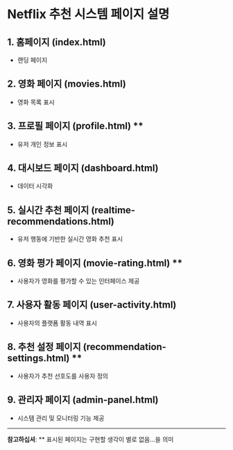 # Netflix 추천 시스템 페이지 설명

## 1. 홈페이지 (index.html)
- 랜딩 페이지


## 2. 영화 페이지 (movies.html)
- 영화 목록 표시


## 3. 프로필 페이지 (profile.html) **
- 유저 개인 정보 표시


## 4. 대시보드 페이지 (dashboard.html)
- 데이터 시각화


## 5. 실시간 추천 페이지 (realtime-recommendations.html)
- 유저 행동에 기반한 실시간 영화 추천 표시


## 6. 영화 평가 페이지 (movie-rating.html) **
- 사용자가 영화를 평가할 수 있는 인터페이스 제공


## 7. 사용자 활동 페이지 (user-activity.html)
- 사용자의 플랫폼 활동 내역 표시


## 8. 추천 설정 페이지 (recommendation-settings.html) **
- 사용자가 추천 선호도를 사용자 정의


## 9. 관리자 페이지 (admin-panel.html)
- 시스템 관리 및 모니터링 기능 제공


---
**참고하십셔**: ** 표시된 페이지는 구현할 생각이 별로 없음...을 의미